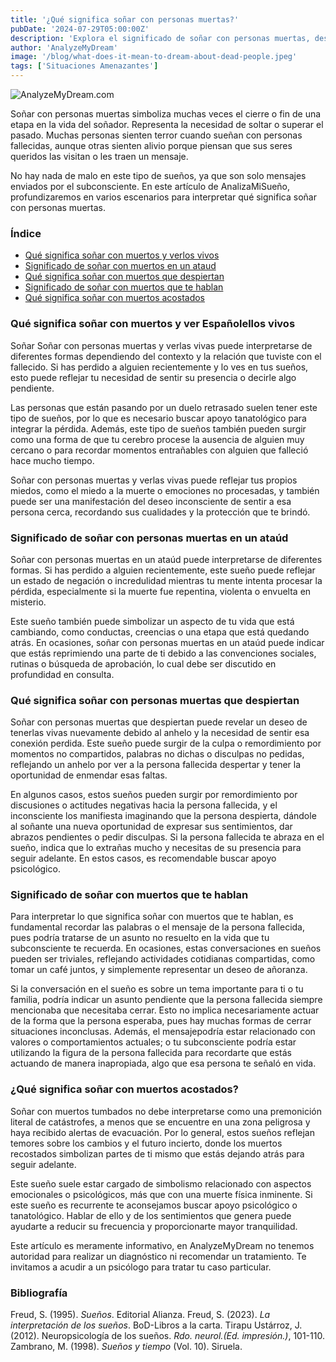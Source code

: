 ```yaml
---
title: '¿Qué significa soñar con personas muertas?'
pubDate: '2024-07-29T05:00:00Z'
description: 'Explora el significado de soñar con personas muertas, desde verlas vivas hasta conversaciones y sueños con personas fallecidas. Comprende los posibles mensajes y simbolismos.'
author: 'AnalyzeMyDream'
image: '/blog/what-does-it-mean-to-dream-about-dead-people.jpeg'
tags: ['Situaciones Amenazantes']
---
```


![AnalyzeMyDream.com](/blog/what-does-it-mean-to-dream-about-dead-people.jpeg)

Soñar con personas muertas simboliza muchas veces el cierre o fin de una etapa en la vida del soñador. Representa la necesidad de soltar o superar el pasado. Muchas personas sienten terror cuando sueñan con personas fallecidas, aunque otras sienten alivio porque piensan que sus seres queridos las visitan o les traen un mensaje.

No hay nada de malo en este tipo de sueños, ya que son solo mensajes enviados por el subconsciente. En este artículo de AnalizaMiSueño, profundizaremos en varios escenarios para interpretar qué significa soñar con personas muertas.

### Índice

- [Qué significa soñar con muertos y verlos vivos](#que-significa-sonar-con-muertos-y-verlos-vivos)
- [Significado de soñar con muertos en un ataud](#significado-de-sonar-con-muertos-en-un-ataud)
- [Qué significa soñar con muertos que despiertan](#que-significa-sonar-con-muertos-que-despiertan)
- [Significado de soñar con muertos que te hablan](#significado-de-sonar-con-muertos-que-te-hablan)
- [Qué significa soñar con muertos acostados](#que-significa-sonar-con-muertos-acostados)

### Qué significa soñar con muertos y ver Españolellos vivos

Soñar Soñar con personas muertas y verlas vivas puede interpretarse de diferentes formas dependiendo del contexto y la relación que tuviste con el fallecido. Si has perdido a alguien recientemente y lo ves en tus sueños, esto puede reflejar tu necesidad de sentir su presencia o decirle algo pendiente.

Las personas que están pasando por un duelo retrasado suelen tener este tipo de sueños, por lo que es necesario buscar apoyo tanatológico para integrar la pérdida. Además, este tipo de sueños también pueden surgir como una forma de que tu cerebro procese la ausencia de alguien muy cercano o para recordar momentos entrañables con alguien que falleció hace mucho tiempo.

Soñar con personas muertas y verlas vivas puede reflejar tus propios miedos, como el miedo a la muerte o emociones no procesadas, y también puede ser una manifestación del deseo inconsciente de sentir a esa persona cerca, recordando sus cualidades y la protección que te brindó. 

### Significado de soñar con personas muertas en un ataúd

Soñar con personas muertas en un ataúd puede interpretarse de diferentes formas. Si has perdido a alguien recientemente, este sueño puede reflejar un estado de negación o incredulidad mientras tu mente intenta procesar la pérdida, especialmente si la muerte fue repentina, violenta o envuelta en misterio.

Este sueño también puede simbolizar un aspecto de tu vida que está cambiando, como conductas, creencias o una etapa que está quedando atrás. En ocasiones, soñar con personas muertas en un ataúd puede indicar que estás reprimiendo una parte de ti debido a las convenciones sociales, rutinas o búsqueda de aprobación, lo cual debe ser discutido en profundidad en consulta.

### Qué significa soñar con personas muertas que despiertan

Soñar con personas muertas que despiertan puede revelar un deseo de tenerlas vivas nuevamente debido al anhelo y la necesidad de sentir esa conexión perdida. Este sueño puede surgir de la culpa o remordimiento por momentos no compartidos, palabras no dichas o disculpas no pedidas, reflejando un anhelo por ver a la persona fallecida despertar y tener la oportunidad de enmendar esas faltas.

En algunos casos, estos sueños pueden surgir por remordimiento por discusiones o actitudes negativas hacia la persona fallecida, y el inconsciente los manifiesta imaginando que la persona despierta, dándole al soñante una nueva oportunidad de expresar sus sentimientos, dar abrazos pendientes o pedir disculpas. Si la persona fallecida te abraza en el sueño, indica que lo extrañas mucho y necesitas de su presencia para seguir adelante. En estos casos, es recomendable buscar apoyo psicológico. 

### Significado de soñar con muertos que te hablan

Para interpretar lo que significa soñar con muertos que te hablan, es fundamental recordar las palabras o el mensaje de la persona fallecida, pues podría tratarse de un asunto no resuelto en la vida que tu subconsciente te recuerda. En ocasiones, estas conversaciones en sueños pueden ser triviales, reflejando actividades cotidianas compartidas, como tomar un café juntos, y simplemente representar un deseo de añoranza. 

Si la conversación en el sueño es sobre un tema importante para ti o tu familia, podría indicar un asunto pendiente que la persona fallecida siempre mencionaba que necesitaba cerrar. Esto no implica necesariamente actuar de la forma que la persona esperaba, pues hay muchas formas de cerrar situaciones inconclusas. Además, el mensajepodría estar relacionado con valores o comportamientos actuales; o tu subconsciente podría estar utilizando la figura de la persona fallecida para recordarte que estás actuando de manera inapropiada, algo que esa persona te señaló en vida. 

### ¿Qué significa soñar con muertos acostados?

Soñar con muertos tumbados no debe interpretarse como una premonición literal de catástrofes, a menos que se encuentre en una zona peligrosa y haya recibido alertas de evacuación. Por lo general, estos sueños reflejan temores sobre los cambios y el futuro incierto, donde los muertos recostados simbolizan partes de ti mismo que estás dejando atrás para seguir adelante. 

Este sueño suele estar cargado de simbolismo relacionado con aspectos emocionales o psicológicos, más que con una muerte física inminente. Si este sueño es recurrente te aconsejamos buscar apoyo psicológico o tanatológico. Hablar de ello y de los sentimientos que genera puede ayudarte a reducir su frecuencia y proporcionarte mayor tranquilidad.

Este artículo es meramente informativo, en AnalyzeMyDream no tenemos autoridad para realizar un diagnóstico ni recomendar un tratamiento. Te invitamos a acudir a un psicólogo para tratar tu caso particular.

### Bibliografía

Freud, S. (1995). *Sueños*. Editorial Alianza. 
Freud, S. (2023). *La interpretación de los sueños*. BoD-Libros a la carta. 
Tirapu Ustárroz, J. (2012). Neuropsicología de los sueños. *Rdo. neurol.(Ed. impresión.)*, 101-110. 
Zambrano, M. (1998). *Sueños y tiempo* (Vol. 10). Siruela.